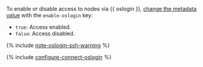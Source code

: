 To enable or disable access to nodes via {{ oslogin }}, [change the metadata value](../../managed-kubernetes/operations/node-group/node-group-update.md#update-metadata) with the `enable-oslogin` key:

* `true`: Access enabled.
* `false`: Access disabled.

{% include [note-oslogin-ssh-warning](./note-oslogin-ssh-warning.md) %}

{% include [configure-connect-oslogin](./configure-connect-oslogin.md) %}
